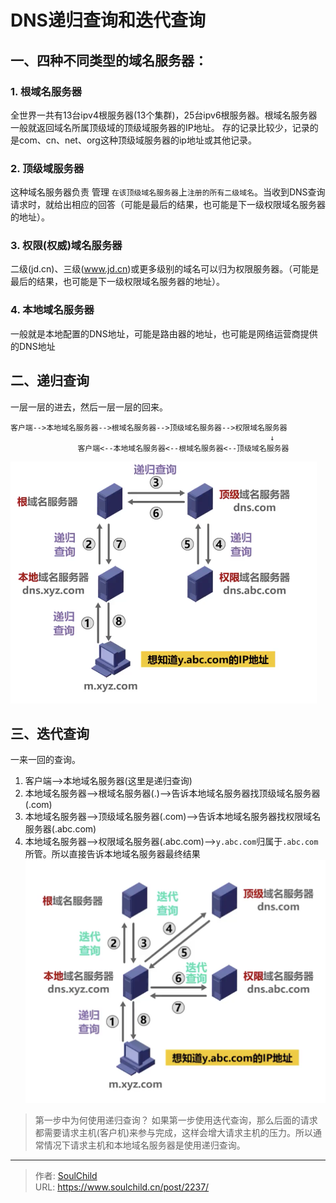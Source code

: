 # DNS递归查询和迭代查询

<!--more-->
## 一、四种不同类型的域名服务器：
### 1. 根域名服务器
全世界一共有13台ipv4根服务器(13个集群)，25台ipv6根服务器。根域名服务器一般就返回域名所属顶级域的顶级域服务器的IP地址。
存的记录比较少，记录的是com、cn、net、org这种顶级域服务器的ip地址或其他记录。

### 2. 顶级域服务器
这种域名服务器负责 管理 `在该顶级域名服务器`上`注册的所有二级域名`。当收到DNS查询请求时，就给出相应的回答（可能是最后的结果，也可能是下一级权限域名服务器的地址）。

### 3. 权限(权威)域名服务器
二级(jd.cn)、三级(www.jd.cn)或更多级别的域名可以归为权限服务器。（可能是最后的结果，也可能是下一级权限域名服务器的地址）。

### 4. 本地域名服务器
一般就是本地配置的DNS地址，可能是路由器的地址，也可能是网络运营商提供的DNS地址


## 二、递归查询
一层一层的进去，然后一层一层的回来。
```
客户端-->本地域名服务器-->根域名服务器-->顶级域名服务器-->权限域名服务器
                                                          ↓
               客户端<--本地域名服务器<--根域名服务器<--顶级域名服务器
```
![22192-ddhfwya1ijl.png](images/3584761393.png "3584761393")

## 三、迭代查询
一来一回的查询。
1. 客户端-->本地域名服务器(这里是递归查询)
2. 本地域名服务器-->根域名服务器(.)-->告诉本地域名服务器找顶级域名服务器(.com)
3. 本地域名服务器-->顶级域名服务器(.com)-->告诉本地域名服务器找权限域名服务器(.abc.com)
4. 本地域名服务器-->权限域名服务器(.abc.com)-->`y.abc.com`归属于`.abc.com`所管。所以直接告诉本地域名服务器最终结果
![49054-jvu52euvwop.png](images/2070571993.png "2070571993")

> 第一步中为何使用递归查询？
> 如果第一步使用迭代查询，那么后面的请求都需要请求主机(客户机)来参与完成，这样会增大请求主机的压力。所以通常情况下请求主机和本地域名服务器是使用递归查询。


---

> 作者: [SoulChild](https://www.soulchild.cn)  
> URL: https://www.soulchild.cn/post/2237/  

